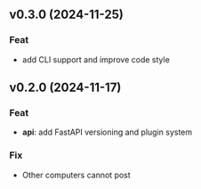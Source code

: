 ## v0.3.0 (2024-11-25)

### Feat

- add CLI support and improve code style

## v0.2.0 (2024-11-17)

### Feat

- **api**: add FastAPI versioning and plugin system

### Fix

- Other computers cannot post
